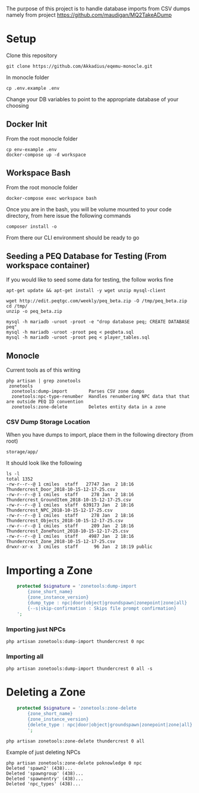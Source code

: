 The purpose of this project is to handle database imports from CSV dumps namely from project https://github.com/maudigan/MQ2TakeADump

# Setup

Clone this repository

```
git clone https://github.com/Akkadius/eqemu-monocle.git
```

In monocle folder

`cp .env.example .env`

Change your DB variables to point to the appropriate database of your choosing

## Docker Init

From the root monocle folder

```
cp env-example .env
docker-compose up -d workspace
```

## Workspace Bash

From the root monocle folder

```
docker-compose exec workspace bash
```

Once you are in the bash, you will be volume mounted to your code directory, from here issue the following commands

```
composer install -o
```

From there our CLI environment should be ready to go

## Seeding a PEQ Database for Testing (From workspace container)

If you would like to seed some data for testing, the follow works fine

```
apt-get update && apt-get install -y wget unzip mysql-client

wget http://edit.peqtgc.com/weekly/peq_beta.zip -O /tmp/peq_beta.zip
cd /tmp/
unzip -o peq_beta.zip

mysql -h mariadb -uroot -proot -e "drop database peq; CREATE DATABASE peq"
mysql -h mariadb -uroot -proot peq < peqbeta.sql
mysql -h mariadb -uroot -proot peq < player_tables.sql
```

## Monocle

Current tools as of this writing

```
php artisan | grep zonetools
 zonetools
  zonetools:dump-import        Parses CSV zone dumps
  zonetools:npc-type-renumber  Handles renumbering NPC data that that are outside PEQ ID convention
  zonetools:zone-delete        Deletes entity data in a zone
```

### CSV Dump Storage Location

When you have dumps to import, place them in the following directory (from root)

```
storage/app/
```

It should look like the following

```
ls -l
total 1352
-rw-r--r--@ 1 cmiles  staff   27747 Jan  2 18:16 Thundercrest_Door_2018-10-15-12-17-25.csv
-rw-r--r--@ 1 cmiles  staff     278 Jan  2 18:16 Thundercrest_GroundItem_2018-10-15-12-17-25.csv
-rw-r--r--@ 1 cmiles  staff  639173 Jan  2 18:16 Thundercrest_NPC_2018-10-15-12-17-25.csv
-rw-r--r--@ 1 cmiles  staff     278 Jan  2 18:16 Thundercrest_Objects_2018-10-15-12-17-25.csv
-rw-r--r--@ 1 cmiles  staff     209 Jan  2 18:16 Thundercrest_ZonePoint_2018-10-15-12-17-25.csv
-rw-r--r--@ 1 cmiles  staff    4987 Jan  2 18:16 Thundercrest_Zone_2018-10-15-12-17-25.csv
drwxr-xr-x  3 cmiles  staff      96 Jan  2 18:19 public
```
# Importing a Zone

```php
    protected $signature = 'zonetools:dump-import
        {zone_short_name}
        {zone_instance_version}
        {dump_type : npc|door|object|groundspawn|zonepoint|zone|all}
        {--s|skip-confirmation : Skips file prompt confirmation}
    ';
```
### Importing just NPCs

```
php artisan zonetools:dump-import thundercrest 0 npc
```

### Importing all 

```
php artisan zonetools:dump-import thundercrest 0 all -s
```

# Deleting a Zone

```php
    protected $signature = 'zonetools:zone-delete 
        {zone_short_name} 
        {zone_instance_version}
        {delete_type : npc|door|object|groundspawn|zonepoint|zone|all}
        ';
```


```
php artisan zonetools:zone-delete thundercrest 0 all
```

Example of just deleting NPCs

```
php artisan zonetools:zone-delete poknowledge 0 npc
Deleted 'spawn2' (438)...
Deleted 'spawngroup' (438)...
Deleted 'spawnentry' (438)...
Deleted 'npc_types' (438)...
```
